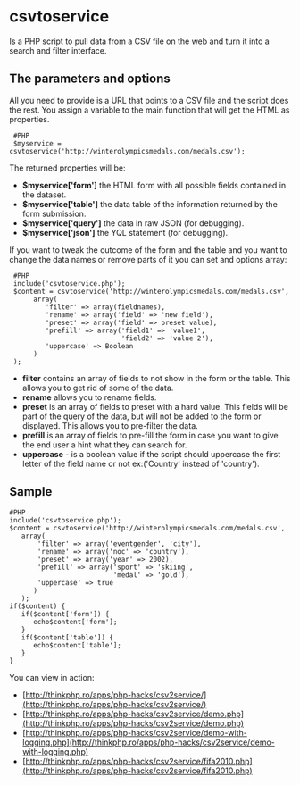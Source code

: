 csvtoservice
============
Is a PHP script to pull data from a CSV file on the web and turn it into a search and filter interface.

The parameters and options
-----------------------------

All you need to provide is a URL that points to a CSV file and the script does the rest.
You assign a variable to the main function that will get the HTML as properties.


     #PHP
     $myservice = csvtoservice('http://winterolympicsmedals.com/medals.csv');

The returned properties will be:

- **$myservice['form']** the HTML form with all possible fields contained in the dataset.
- **$myservice['table']** the data table of the information returned by the form submission.
- **$myservice['query']** the data in raw JSON (for debugging).
- **$myservice['json']** the YQL statement (for debugging).

If you want to tweak the outcome of the form and the table and you want to change the data names or remove parts of it 
you can set and options array:

     #PHP
     include('csvtoservice.php');
     $content = csvtoservice('http://winterolympicsmedals.com/medals.csv',
          array(
             'filter' => array(fieldnames),
             'rename' => array('field' => 'new field'),
             'preset' => array('field' => preset value),
             'prefill' => array('field1' => 'value1',
                                'field2' => 'value 2'),
             'uppercase' => Boolean            
          )  
     ); 

- **filter** contains an array of fields to not show in the form or the table. This allows you to get rid of some of the data.
- **rename** allows you to rename fields.
- **preset** is an array of fields to preset with a hard value. This fields will be part of the query of the data, but will not be added to the form or displayed. This allows you to pre-filter the data.
- **prefill** is an array of fields to pre-fill the form in case you want to give the end user a hint what they can search for.
- **uppercase** - is a boolean value if the script should uppercase the first letter of the field name or not ex:('Country' instead of 'country').


## Sample

    #PHP
    include('csvtoservice.php');
    $content = csvtoservice('http://winterolympicsmedals.com/medals.csv',
       array(
           'filter' => array('eventgender', 'city'),
           'rename' => array('noc' => 'country'),
           'preset' => array('year' => 2002),
           'prefill' => array('sport' => 'skiing',
                              'medal' => 'gold'),
           'uppercase' => true  
          )  
       ); 
    if($content) {
       if($content['form']) {
          echo$content['form']; 
       }
       if($content['table']) {
          echo$content['table']; 
       } 
    } 


You can view in action:

- [http://thinkphp.ro/apps/php-hacks/csv2service/](http://thinkphp.ro/apps/php-hacks/csv2service/)
- [http://thinkphp.ro/apps/php-hacks/csv2service/demo.php](http://thinkphp.ro/apps/php-hacks/csv2service/demo.php) 
- [http://thinkphp.ro/apps/php-hacks/csv2service/demo-with-logging.php](http://thinkphp.ro/apps/php-hacks/csv2service/demo-with-logging.php)
- [http://thinkphp.ro/apps/php-hacks/csv2service/fifa2010.php](http://thinkphp.ro/apps/php-hacks/csv2service/fifa2010.php)